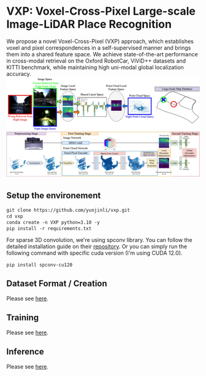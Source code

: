 # VXP: Voxel-Cross-Pixel Large-scale Image-LiDAR Place Recognition

We propose a novel Voxel-Cross-Pixel (VXP) approach, which establishes voxel and pixel correspondences in a self-supervised manner and brings them into a shared feature space. We achieve state-of-the-art performance in cross-modal retrieval on the Oxford RobotCar, ViViD++ datasets and KITTI benchmark, while maintaining high uni-modal global localization accuracy.
![teaser](assets/teaser_figure.jpg)
![pipeline](assets/pipeline.jpg)

## Setup the environement

```
git clone https://github.com/yunjinli/vxp.git
cd vxp
conda create -n VXP python=3.10 -y
pip install -r requirements.txt
```

For sparse 3D convolution, we're using spconv library. You can follow the detailed installation guide on their [repository](https://github.com/traveller59/spconv). Or you can simply run the following command with specific cuda version (I'm using CUDA 12.0).

```
pip install spconv-cu120
```

## Dataset Format / Creation

Please see [here](./docs/dataset_format.md).

## Training

Please see [here](./docs/training.md).

## Inference

Please see [here](./docs/inference.md).
